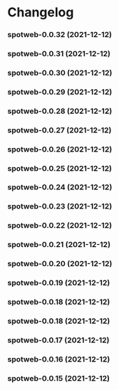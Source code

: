 # Changelog<br>


<a name="spotweb-0.0.32"></a>
### spotweb-0.0.32 (2021-12-12)



<a name="spotweb-0.0.31"></a>
### spotweb-0.0.31 (2021-12-12)



<a name="spotweb-0.0.30"></a>
### spotweb-0.0.30 (2021-12-12)



<a name="spotweb-0.0.29"></a>
### spotweb-0.0.29 (2021-12-12)



<a name="spotweb-0.0.28"></a>
### spotweb-0.0.28 (2021-12-12)



<a name="spotweb-0.0.27"></a>
### spotweb-0.0.27 (2021-12-12)



<a name="spotweb-0.0.26"></a>
### spotweb-0.0.26 (2021-12-12)



<a name="spotweb-0.0.25"></a>
### spotweb-0.0.25 (2021-12-12)



<a name="spotweb-0.0.24"></a>
### spotweb-0.0.24 (2021-12-12)



<a name="spotweb-0.0.23"></a>
### spotweb-0.0.23 (2021-12-12)



<a name="spotweb-0.0.22"></a>
### spotweb-0.0.22 (2021-12-12)



<a name="spotweb-0.0.21"></a>
### spotweb-0.0.21 (2021-12-12)



<a name="spotweb-0.0.20"></a>
### spotweb-0.0.20 (2021-12-12)



<a name="spotweb-0.0.19"></a>
### spotweb-0.0.19 (2021-12-12)



<a name="spotweb-0.0.18"></a>
### spotweb-0.0.18 (2021-12-12)



<a name="spotweb-0.0.18"></a>
### spotweb-0.0.18 (2021-12-12)



<a name="spotweb-0.0.17"></a>
### spotweb-0.0.17 (2021-12-12)



<a name="spotweb-0.0.16"></a>
### spotweb-0.0.16 (2021-12-12)



<a name="spotweb-0.0.15"></a>
### spotweb-0.0.15 (2021-12-12)



<a name="spotweb-0.0.15"></a>
